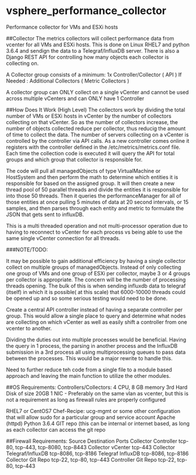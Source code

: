 # vsphere_performance_collector
Performance collector for VMs and ESXi hosts

##Collector
The metrics collectors will collect performance data from vcenter for all VMs and ESXi hosts. This is done on Linux RHEL7 and python 3.6.4 and sendign the data to a Telegraf/InfluxDB server. There is also a Django REST API for controlling how many objects each collector is collecting on.

A Collector group consists of a minimum:
1x Controller/Collector ( API )
If Needed : Additional Collectors ( Metric Collectors )

A collector group can ONLY collect on a single vCenter and cannot be used across multiple vCenters and can ONLY have 1 Controller


##How Does It Work (High Level)
The collectors work by dividing the total number of VMs or ESXi hosts in vCenter by the number of collectors collecting on that vCenter. So as the number of collectors increase, the number of objects collected reduce per collector, thus reducig the amount of time to collect the data. The number of servers collecting on a vCenter is controlled by the controller via API calls. As a new controller comes online it registers with the controller defined in the /etc/metrics/metrics.conf file. Each time the collection code is executed it will query the API for total groups and which group that collector is responsible for.

The code will pull all managedObjects of type VirtualMachine or HostSystem and then perform the math to determine which entities it is responsible for based on the assigned group. It will then create a new thread pool of 50 parallel threads and divide the entities it is responsible for into those 50 threads. Then it queries the performanceManager for all of those entities at once pulling 5 minutes of data at 20 second intervals, or 15 samples, and then parses through each entity and metric to formulate the JSON that gets sent to influxDB.

This is a multi threaded operation and not multi-processor operation due to having to reconnect to vCenter for each process vs being able to use the same single vCenter connection for all threads.

###NOTE/TODO:

It may be possible to gain additional efficiency by having a single collector collect on multiple groups of managedObjects. Instead of only collecting one group of VMs and one group of ESXi per collector, maybe 3 or 4 groups per collector is appropriate. The concern will be the number of processing threads opening. The bulk of this is when sending influxdb data to telegraf (itself) in which it is possible( at this scale) that 6000-10000 threads could be opened up and so some serious testing would need to be done. 

Create a central API controller instead of having a separate controller per group. This would allow a single place to query and determine what nodes are collecting on which vCenter as well as easily shift a  controller from one vcenter to another.

Dividing the duties out into multiple processes would be beneficial. Having the query in 1 process, the parsing in another process and the InfluxDB submission in a 3rd process all using multiprocessing queues to pass data between the processes. This would be a major rewrite to handle this.

Need to further reduce teh code from a single file to a module based approach and leaving the main function to utilize the other modules.

##OS Requirements:
Controllers/Collectors: 4 CPU, 8 GB memory
3rd Hard Disk of size 20GB
1 NIC - Preferably on the same vlan as vcenter, but this is not a requirement as long as firewall rules are properly configured

RHEL7 or CentOS7
Chef-Recipe: ucg-mgmt or some other configuration that will allow sudo for a particular group and service account
Apache (httpd)
Python 3.6.4
GIT repo (this can be internal or internet based, as long as each collector can access the git repo

##Firewall Requirements:
Source        Destination         Ports
Collector     Controller          tcp-80, tcp-443, tcp-8080, tcp-8443
Collector     vCenter             tcp-443
Collector     Telegraf/InfluxDB   tcp-8086, tcp-8186
Telegraf      InfluxDB            tcp-8086, tcp-8186
Collector     Git Repo            tcp-22, tcp-80, tcp-443
Controller    Git Repo            tcp-22, tcp-80, tcp-443
